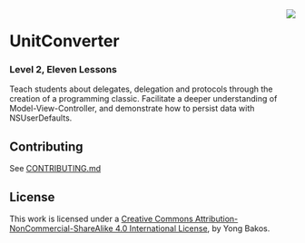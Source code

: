 <img align="right" src="https://raw.github.com/SwiftEducation/UnitConverter/master/UnitConverter/Images.xcassets/AppIcon.appiconset/Icon-Spotlight-40@2x.png" />

# UnitConverter

### Level 2, Eleven Lessons

Teach students about delegates, delegation and protocols through the creation of a programming classic. Facilitate a deeper understanding of Model-View-Controller, and demonstrate how to persist data with NSUserDefaults.

## Contributing

See [CONTRIBUTING.md](CONTRIBUTING.md)

## License

This work is licensed under a [Creative Commons Attribution-NonCommercial-ShareAlike 4.0 International License](https://creativecommons.org/licenses/by-nc-sa/4.0/), by Yong Bakos.
